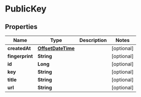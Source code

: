 
# PublicKey

## Properties
Name | Type | Description | Notes
------------ | ------------- | ------------- | -------------
**createdAt** | [**OffsetDateTime**](OffsetDateTime.md) |  |  [optional]
**fingerprint** | **String** |  |  [optional]
**id** | **Long** |  |  [optional]
**key** | **String** |  |  [optional]
**title** | **String** |  |  [optional]
**url** | **String** |  |  [optional]



